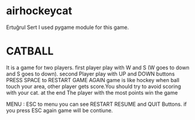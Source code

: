 # airhockeycat
Ertuğrul Sert 
I used pygame module for this game.

# CATBALL 


It is a game for two players.
first player play with W and S (W goes to down and S goes to down).
second Player play with UP and DOWN buttons
PRESS SPACE to RESTART GAME AGAIN
game is like hockey when ball touch your area, other player gets score.You should try to avoid scoring with your cat.
at the end The player with the most points win the game

MENU : ESC to menu you can see RESTART RESUME and QUIT Buttons. if you press ESC again game will be contiune.